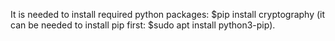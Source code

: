 It is needed to install required python packages:
$pip install cryptography (it can be needed to install pip first: $sudo apt install python3-pip).
